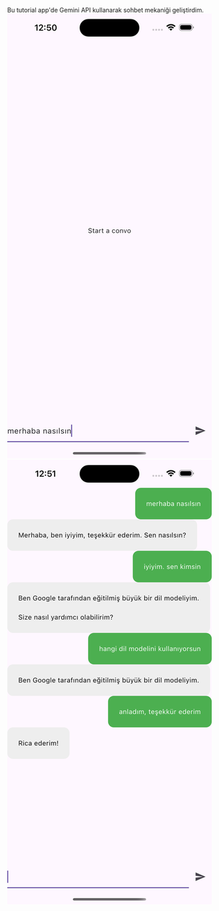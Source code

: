 Bu tutorial app'de Gemini API kullanarak sohbet mekaniği geliştirdim.
    ![Ekran 1](assets/bas.png)
    ![Ekran 2](assets/sohbet.png)
